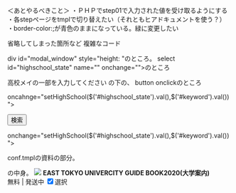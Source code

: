 ＜あとやるべきこと＞
・ＰＨＰでstep01で入力された値を受け取るようにする
・各stepページをtmplで切り替えたい（それともヒアドキュメントを使う？）
・border-color:;が青色のままになっている。緑に変更したい


省略してしまった箇所など
複雑なコード

div id="modal_window" style="height: "のところ。
select id="highschool_state" name="" onchange="">のところ

高校メイの一部を入力してください
の下の、
button onclickのところ


oncahnge="setHighSchool($('#highschool_state').val(),$('#keyword').val())">

<button onclick="setHighSchool($('#highSchool_state').val(),$('#keyword').val()); return false;">検索</button>

onchange="setHighSchool($('#highschool_state').val(),$('#keyword').val())">




conf.tmplの資料の部分。
<tr></tr>の中身。

<th style="width: 80px !important; table-layout:fixed !important;" valign="top";>
                <img src="images/2635.jpg">
              </th>
              <td class="books_summary">
                <strong class="cl">EAST TOKYO UNIVERCITY GUIDE BOOK2020(大学案内)</strong>
                <br>
                無料 | 発送中
              </td>
              <td>
                <label>
                <input type="checkbox" name="" checked="checked">選択</label>
              </td>
